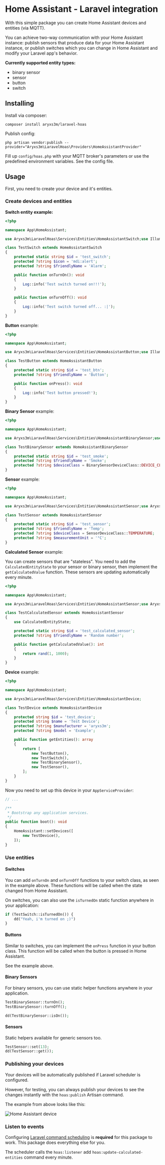# Home Assistant - Laravel integration

With this simple package you can create Home Assistant devices and entities (via MQTT).

You can achieve two-way communication with your Home Assistant instance: publish sensors that produce data for
your Home Assistant instance, or publish switches which you can change in Home Assistant and modify your Laravel app's
behavior.

**Currently supported entity types:**

- binary sensor
- sensor
- button
- switch

## Installing

Install via composer:

```shell
composer install aryxs3m/laravel-hoas
```

Publish config:

```shell
php artisan vendor:publish --provider="Aryxs3m\LaravelHoas\Providers\HomeAssistantProvider"
```

Fill up `config/hoas.php` with your MQTT broker's parameters or use the predefined environment variables. See the config
file.

## Usage

First, you need to create your device and it's entities.

### Create devices and entities

**Switch entity example:**

```php
<?php

namespace App\HomeAssistant;

use Aryxs3m\LaravelHoas\Services\Entities\HomeAssistantSwitch;use Illuminate\Support\Facades\Log;

class TestSwitch extends HomeAssistantSwitch
{
    protected static string $id = 'test_switch';
    protected ?string $icon = 'mdi:alert';
    protected ?string $friendlyName = 'Alarm';

    public function onTurnOn(): void
    {
        Log::info('Test switch turned on!!!');
    }

    public function onTurnOff(): void
    {
        Log::info('Test switch turned off... :|');
    }
}
```

**Button** example:

```php
<?php

namespace App\HomeAssistant;

use Aryxs3m\LaravelHoas\Services\Entities\HomeAssistantButton;use Illuminate\Support\Facades\Log;

class TestButton extends HomeAssistantButton
{
    protected static string $id = 'test_btn';
    protected ?string $friendlyName = 'Button';

    public function onPress(): void
    {
        Log::info('Test button pressed!');
    }
}
```

**Binary Sensor** example:

```php
<?php

namespace App\HomeAssistant;

use Aryxs3m\LaravelHoas\Services\Entities\HomeAssistantBinarySensor;use Aryxs3m\LaravelHoas\Services\Entities\Types\BinarySensorDeviceClass;

class TestBinarySensor extends HomeAssistantBinarySensor
{
    protected static string $id = 'test_smoke';
    protected ?string $friendlyName = 'Smoke';
    protected ?string $deviceClass = BinarySensorDeviceClass::DEVICE_CLASS_SMOKE;
}
```

**Sensor** example:

```php
<?php

namespace App\HomeAssistant;

use Aryxs3m\LaravelHoas\Services\Entities\HomeAssistantSensor;use Aryxs3m\LaravelHoas\Services\Entities\Types\SensorDeviceClass;

class TestSensor extends HomeAssistantSensor
{
    protected static string $id = 'test_sensor';
    protected ?string $friendlyName = 'Temp';
    protected ?string $deviceClass = SensorDeviceClass::TEMPERATURE;
    protected ?string $measurementUnit = '°C';
}
```

**Calculated Sensor** example:

You can create sensors that are "stateless". You need to add the `CalculatedEntityState` to your sensor or binary
sensor, then implement the `getCalculatedValue` function. These sensors are updating automatically every minute.

```php
<?php

namespace App\HomeAssistant;

use Aryxs3m\LaravelHoas\Services\Entities\HomeAssistantSensor;use Aryxs3m\LaravelHoas\Services\Entities\Types\SensorDeviceClass;

class TestCalculatedSensor extends HomeAssistantSensor
{
    use CalculatedEntityState;

    protected static string $id = 'test_calculated_sensor';
    protected ?string $friendlyName = 'Random number';

    public function getCalculatedValue(): int
    {
        return rand(1, 1000);
    }
}
```

**Device** example:

```php
<?php

namespace App\HomeAssistant;

use Aryxs3m\LaravelHoas\Services\Entities\HomeAssistantDevice;

class TestDevice extends HomeAssistantDevice
{
    protected string $id = 'test_device';
    protected string $name = 'Test Device';
    protected ?string $manufacturer = 'aryxs3m';
    protected ?string $model = 'Example';

    public function getEntities(): array
    {
        return [
            new TestButton(),
            new TestSwitch(),
            new TestBinarySensor(),
            new TestSensor(),
        ];
    }
}
```

Now you need to set up this device in your `AppServiceProvider`:

```php
// ...

/**
 * Bootstrap any application services.
 */
public function boot(): void
{
    HomeAssistant::setDevices([
        new TestDevice(),
    ]);
}
```

### Use entities

#### Switches

You can add `onTurnOn` and `onTurnOff` functions to your switch class, as seen in the example above.
These functions will be called when the state changed from Home Assistant.

On switches, you can also use the `isTurnedOn` static function anywhere in your application:

```php
if (TestSwitch::isTurnedOn()) {
    dd("Yeah, i'm turned on ;)")
}
```

#### Buttons

Similar to switches, you can implement the `onPress` function in your button class. This function will be called when
the button is pressed in Home Assistant.

See the example above.

#### Binary Sensors

For binary sensors, you can use static helper functions anywhere in your application.

```php
TestBinarySensor::turnOn();
TestBinarySensor::turnOff();

dd(TestBinarySensor::isOn());
```

#### Sensors

Static helpers available for generic sensors too.

```php
TestSensor::set(13);
dd(TestSensor::get());
```

### Publishing your devices

Your devices will be automatically published if Laravel scheduler is configured.

However, for testing, you can always publish your devices to see the changes instantly with the `hoas:publish` Artisan
command.

The example from above looks like this:

![Home Assistant device](example.png)

### Listen to events

Configuring [Laravel command scheduling](https://laravel.com/docs/10.x/scheduling) is **required** for this package to
work. This package does everything else for you.

The scheduler calls the `hoas:listener` add `hoas:update-calculated-entities` command every minute. 
